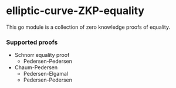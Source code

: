 # elliptic-curve-ZKP-equality

This go module is a collection of zero knowledge proofs of equality.

### Supported proofs

- Schnorr equality proof
  - Pedersen-Pedersen
- Chaum-Pedersen
  - Pedersen-Elgamal
  - Pedersen-Pedersen
